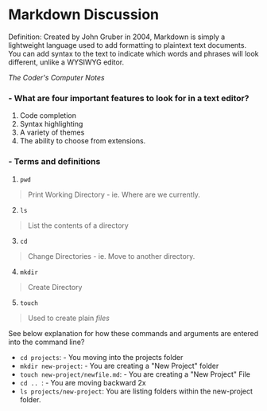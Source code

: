 # Markdown Discussion
Definition: Created by John Gruber in 2004, Markdown is simply a lightweight language used to add formatting to plaintext text documents. You can add syntax to the text to indicate which words and phrases will look different, unlike a WYSIWYG editor.

*The Coder's Computer Notes*

### - What are four important features to look for in a text editor?
1. Code completion
2. Syntax highlighting
3. A variety of themes
4. The ability to choose from extensions.

### - Terms and definitions
1. `pwd`  
> Print Working Directory - ie. Where are we currently.
2. `ls`  
> List the contents of a directory
3. `cd` 
> Change Directories - ie. Move to another directory.
4. `mkdir` 
> Create Directory
5. `touch`
> Used to create plain *files*

See below explanation for how these commands and arguments are entered into the command line? 

- `cd projects`: - You moving into the projects folder
- `mkdir new-project`: - You are creating a "New Project" folder
- `touch new-project/newfile.md`: - You are creating a "New Project" File
- `cd .. `: - You are moving backward 2x
- `ls projects/new-project`: You are listing folders within the new-project folder.
